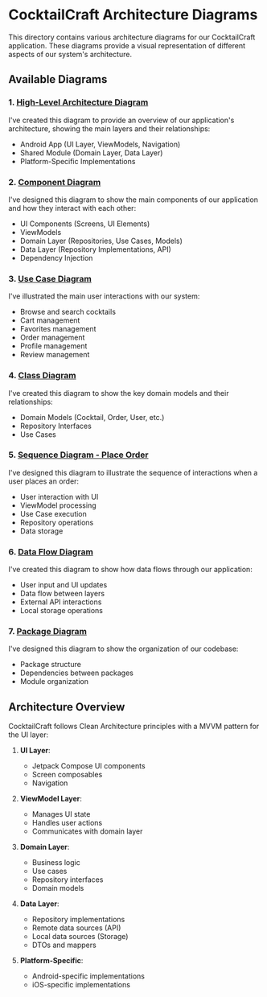 # CocktailCraft Architecture Diagrams

This directory contains various architecture diagrams for our CocktailCraft application. These diagrams provide a visual representation of different aspects of our system's architecture.

## Available Diagrams

### 1. [High-Level Architecture Diagram](high_level_architecture.md)

I've created this diagram to provide an overview of our application's architecture, showing the main layers and their relationships:
- Android App (UI Layer, ViewModels, Navigation)
- Shared Module (Domain Layer, Data Layer)
- Platform-Specific Implementations

### 2. [Component Diagram](component_diagram.md)

I've designed this diagram to show the main components of our application and how they interact with each other:
- UI Components (Screens, UI Elements)
- ViewModels
- Domain Layer (Repositories, Use Cases, Models)
- Data Layer (Repository Implementations, API)
- Dependency Injection

### 3. [Use Case Diagram](use_case_diagram.md)

I've illustrated the main user interactions with our system:
- Browse and search cocktails
- Cart management
- Favorites management
- Order management
- Profile management
- Review management

### 4. [Class Diagram](class_diagram.md)

I've created this diagram to show the key domain models and their relationships:
- Domain Models (Cocktail, Order, User, etc.)
- Repository Interfaces
- Use Cases

### 5. [Sequence Diagram - Place Order](sequence_diagram_place_order.md)

I've designed this diagram to illustrate the sequence of interactions when a user places an order:
- User interaction with UI
- ViewModel processing
- Use Case execution
- Repository operations
- Data storage

### 6. [Data Flow Diagram](data_flow_diagram.md)

I've created this diagram to show how data flows through our application:
- User input and UI updates
- Data flow between layers
- External API interactions
- Local storage operations

### 7. [Package Diagram](package_diagram.md)

I've designed this diagram to show the organization of our codebase:
- Package structure
- Dependencies between packages
- Module organization


## Architecture Overview

CocktailCraft follows Clean Architecture principles with a MVVM pattern for the UI layer:

1. **UI Layer**:
   - Jetpack Compose UI components
   - Screen composables
   - Navigation

2. **ViewModel Layer**:
   - Manages UI state
   - Handles user actions
   - Communicates with domain layer

3. **Domain Layer**:
   - Business logic
   - Use cases
   - Repository interfaces
   - Domain models

4. **Data Layer**:
   - Repository implementations
   - Remote data sources (API)
   - Local data sources (Storage)
   - DTOs and mappers

5. **Platform-Specific**:
   - Android-specific implementations
   - iOS-specific implementations

